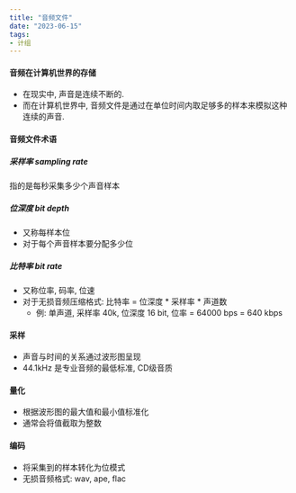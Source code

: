 ```yaml
---
title: "音频文件"
date: "2023-06-15"
tags:
- 计组
---
```


#### 音频在计算机世界的存储
- 在现实中, 声音是连续不断的.
- 而在计算机世界中, 音频文件是通过在单位时间内取足够多的样本来模拟这种连续的声音.

#### 音频文件术语

##### 采样率 sampling rate
指的是每秒采集多少个声音样本

##### 位深度 bit depth
- 又称每样本位
- 对于每个声音样本要分配多少位
 
##### 比特率 bit rate
- 又称位率, 码率, 位速
- 对于无损音频压缩格式: 比特率 = 位深度 \* 采样率 \* 声道数
    - 例: 单声道, 采样率 40k, 位深度 16 bit, 位率 = 64000 bps = 640 kbps
    
#### 采样
- 声音与时间的关系通过波形图呈现
- 44.1kHz 是专业音频的最低标准, CD级音质

#### 量化
- 根据波形图的最大值和最小值标准化
- 通常会将值截取为整数

#### 编码
- 将采集到的样本转化为位模式
- 无损音频格式: wav, ape, flac

